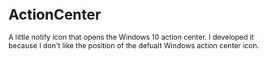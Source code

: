 # ActionCenter
A little notify icon that opens the Windows 10 action center.
I developed it because I don't like the position of the defualt Windows action center icon.
